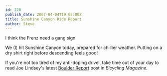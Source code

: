 ```yaml
---
id: 220
publish_date: 2007-04-04T19:05:00Z
title: Sunshine Canyon Ride Report
author: Steve
---
```

  
I think the Frenz need a gang sign

We (I) hit Sunshine Canyon today, prepared for chillier weather. Putting on a dry shirt right before descending feels good!

If you're not too tired of my anti-doping drivel, take time out of your day to read Joe Lindsey's latest [Boulder Report](http://bicycling.com/blogs/boulderreport/2007/04/04/spin-cycle/) post in _Bicycling Magazine_.